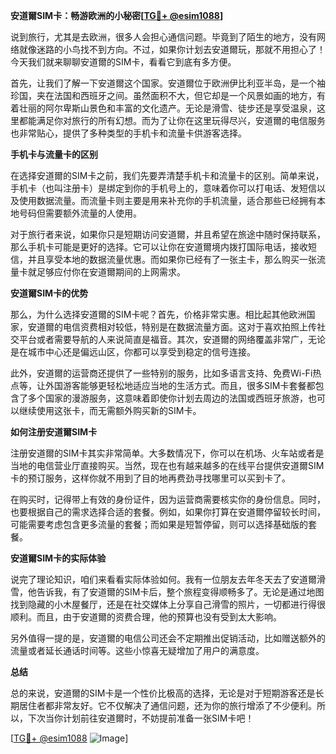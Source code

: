 **安道爾SIM卡：畅游欧洲的小秘密[[TG💪+ @esim1088](https://t.me/s/esim1088)]**

说到旅行，尤其是去欧洲，很多人会担心通信问题。毕竟到了陌生的地方，没有网络就像迷路的小鸟找不到方向。不过，如果你计划去安道爾玩，那就不用担心了！今天我们就来聊聊安道爾的SIM卡，看看它到底有多方便。

首先，让我们了解一下安道爾这个国家。安道爾位于欧洲伊比利亚半岛，是一个袖珍国，夹在法国和西班牙之间。虽然面积不大，但它却是一个风景如画的地方，有着壮丽的阿尔卑斯山景色和丰富的文化遗产。无论是滑雪、徒步还是享受温泉，这里都能满足你对旅行的所有幻想。而为了让你在这里玩得尽兴，安道爾的电信服务也非常贴心，提供了多种类型的手机卡和流量卡供游客选择。

**手机卡与流量卡的区别**

在选择安道爾的SIM卡之前，我们先要弄清楚手机卡和流量卡的区别。简单来说，手机卡（也叫注册卡）是绑定到你的手机号上的，意味着你可以打电话、发短信以及使用数据流量。而流量卡则主要是用来补充你的手机流量，适合那些已经拥有本地号码但需要额外流量的人使用。

对于旅行者来说，如果你只是短期访问安道爾，并且希望在旅途中随时保持联系，那么手机卡可能是更好的选择。它可以让你在安道爾境内拨打国际电话，接收短信，并且享受本地的数据流量优惠。而如果你已经有了一张主卡，那么购买一张流量卡就足够应付你在安道爾期间的上网需求。

**安道爾SIM卡的优势**

那么，为什么选择安道爾的SIM卡呢？首先，价格非常实惠。相比起其他欧洲国家，安道爾的电信资费相对较低，特别是在数据流量方面。这对于喜欢拍照上传社交平台或者需要导航的人来说简直是福音。其次，安道爾的网络覆盖非常广，无论是在城市中心还是偏远山区，你都可以享受到稳定的信号连接。

此外，安道爾的运营商还提供了一些特别的服务，比如多语言支持、免费Wi-Fi热点等，让外国游客能够更轻松地适应当地的生活方式。而且，很多SIM卡套餐都包含了多个国家的漫游服务，这意味着即使你计划去周边的法国或西班牙旅游，也可以继续使用这张卡，而无需额外购买新的SIM卡。

**如何注册安道爾SIM卡**

注册安道爾的SIM卡其实非常简单。大多数情况下，你可以在机场、火车站或者是当地的电信营业厅直接购买。当然，现在也有越来越多的在线平台提供安道爾SIM卡的预订服务，这样你就不用到了目的地再费劲寻找哪里可以买到卡了。

在购买时，记得带上有效的身份证件，因为运营商需要核实你的身份信息。同时，也要根据自己的需求选择合适的套餐。例如，如果你打算在安道爾停留较长时间，可能需要考虑包含更多流量的套餐；而如果是短暂停留，则可以选择基础版的套餐。

**安道爾SIM卡的实际体验**

说完了理论知识，咱们来看看实际体验如何。我有一位朋友去年冬天去了安道爾滑雪，他告诉我，有了安道爾的SIM卡后，整个旅程变得顺畅多了。无论是通过地图找到隐藏的小木屋餐厅，还是在社交媒体上分享自己滑雪的照片，一切都进行得很顺利。而且，由于安道爾的资费合理，他的预算也没有受到太大影响。

另外值得一提的是，安道爾的电信公司还会不定期推出促销活动，比如赠送额外的流量或者延长通话时间等。这些小惊喜无疑增加了用户的满意度。

**总结**

总的来说，安道爾的SIM卡是一个性价比极高的选择，无论是对于短期游客还是长期居住者都非常友好。它不仅解决了通信问题，还为你的旅行增添了不少便利。所以，下次当你计划前往安道爾时，不妨提前准备一张SIM卡吧！

[[TG💪+ @esim1088](https://t.me/s/esim1088) ![Image](https://i.postimg.cc/4NQfJmqS/Snipaste-2025-05-13-00-14-12.png)]